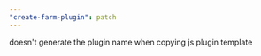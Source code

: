 ```yaml
---
"create-farm-plugin": patch
---
```


doesn't generate the plugin name when copying js plugin template
